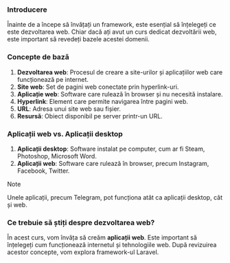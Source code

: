 ### Introducere

Înainte de a începe să învățați un framework, este esențial să înțelegeți ce este dezvoltarea web. Chiar dacă ați avut un curs dedicat dezvoltării web, este important să revedeți bazele acestei domenii.

### Concepte de bază

1. **Dezvoltarea web**: Procesul de creare a site-urilor și aplicațiilor web care funcționează pe internet.
2. **Site web**: Set de pagini web conectate prin hyperlink-uri.
3. **Aplicație web**: Software care rulează în browser și nu necesită instalare.
4. **Hyperlink**: Element care permite navigarea între pagini web.
5. **URL**: Adresa unui site web sau fișier.
6. **Resursă**: Obiect disponibil pe server printr-un URL.

### Aplicații web vs. Aplicații desktop

1. **Aplicații desktop**: Software instalat pe computer, cum ar fi Steam, Photoshop, Microsoft Word.
2. **Aplicații web**: Software care rulează în browser, precum Instagram, Facebook, Twitter.

> [!NOTE]  
> Unele aplicații, precum Telegram, pot funcționa atât ca aplicații desktop, cât și web.

### Ce trebuie să știți despre dezvoltarea web?

În acest curs, vom învăța să creăm **aplicații web**. Este important să înțelegeți cum funcționează internetul și tehnologiile web. După revizuirea acestor concepte, vom explora framework-ul Laravel.

[^1]: Desktop Applications, freematiq.com [online]. Available: https://freematiq.com/uslugi/desktop-prilozheniya/.